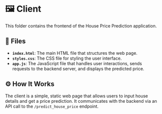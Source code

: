 # 🖼️ Client

This folder contains the frontend of the House Price Prediction application.

## 📄 Files

- **`index.html`**: The main HTML file that structures the web page.
- **`styles.css`**: The CSS file for styling the user interface.
- **`app.js`**: The JavaScript file that handles user interactions, sends requests to the backend server, and displays the predicted price.

## ⚙️ How It Works

The client is a simple, static web page that allows users to input house details and get a price prediction. It communicates with the backend via an API call to the `/predict_house_price` endpoint.
